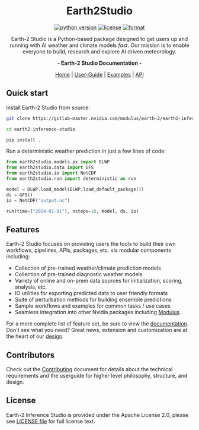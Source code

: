 <!-- markdownlint-disable MD033 MD041 MD053 -->
<div align="center">

# Earth2Studio

[![python version][e2studio_python_img]][e2studio_python_url]
[![license][e2studio_license_img]][e2studio_license_url]
[![format][e2studio_format_img]][e2studio_format_url]

Earth-2 Studio is a Python-based package designed to get users up and running
with AI weather and climate models *fast*.
Our mission is to enable everyone to build, research and explore AI driven meteorology.

<!-- markdownlint-disable MD036 -->
**- Earth-2 Studio Documentation -**
<!-- markdownlint-enable MD036 -->

[Home](e2studio_docs_url) | [User-Guide](e2studio_userguide_url) |
[Examples](e2studio_examples_url) | [API](e2studio_api_url)

</div>

## Quick start

Install Earth-2 Studio from source:

```bash
git clone https://gitlab-master.nvidia.com/modulus/earth-2/earth2-inference-studio.git

cd earth2-inference-studio

pip install .
```

Run a deterministic weather prediction in just a few lines of code:

```python
from earth2studio.models.px import DLWP
from earth2studio.data import GFS
from earth2studio.io import NetCDF
from earth2studio.run import deterministic as run

model = DLWP.load_model(DLWP.load_default_package())
ds = GFS()
io = NetCDF("output.nc")

run(time=["2024-01-01"], nsteps=10, model, ds, io)
```

## Features

Earth-2 Studio focuses on providing users the tools to build their own
workflows, pipelines, APIs, packages, etc. via modular components including:

- Collection of pre-trained weather/climate prediction models
- Collection of pre-trained diagnostic weather models
- Variety of online and on-prem data sources for initialization, scoring, analysis, etc.
- IO utilities for exporting predicted data to user friendly formats
- Suite of perturbation methods for building ensemble predictions
- Sample workflows and examples for common tasks / use cases
- Seamless integration into other Nvidia packages including [Modulus](modulus_repo_url).

For a more complete list of feature set, be sure to view the [documentation](e2studio_features_url).
Don't see what you need?
Great news, extension and customization are at the heart of our [design](e2studio_customization_url).

## Contributors

Check out the [Contributing](CONTRIBUTING.md) document for details about the technical
requirements and the userguide for higher level philosophy, structure, and design.

## License

Earth-2 Inference Studio is provided under the Apache License 2.0, please see
[LICENSE file](e2studio_license_url) for full license text.

<!-- Badge links -->

[e2studio_python_img]: https://img.shields.io/badge/Python-3.10%2B-blue?style=flat-square&logo=python
[e2studio_license_img]: https://img.shields.io/badge/License-Apache%202.0-green?style=flat-square
[e2studio_format_img]: https://img.shields.io/badge/Code%20Style-Black-black?style=flat-square

[e2studio_python_url]: https://www.python.org/downloads/
[e2studio_license_url]: ./LICENSE
[e2studio_format_url]: https://github.com/psf/black

<!-- Doc links -->
[e2studio_docs_url]: https://www.python.org/downloads/
[e2studio_userguide_url]: https://www.python.org/downloads/
[e2studio_examples_url]: https://www.python.org/downloads/
[e2studio_api_url]: https://www.python.org/downloads/
[e2studio_customization_url]: https://www.python.org/downloads/

<!-- Misc links -->
[modulus_repo_url]: https://github.com/NVIDIA/modulus
